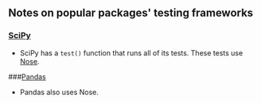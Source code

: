 Notes on popular packages' testing frameworks
---------------------------------------------

### [SciPy](https://github.com/numpy/numpy/blob/master/doc/TESTS.rst.txt)
- SciPy has a `test()` function that runs all of its tests. These tests use [Nose](http://nose.readthedocs.io/en/latest/).

###[Pandas](https://github.com/pandas-dev/pandas/wiki/Testing)
- Pandas also uses Nose. 
